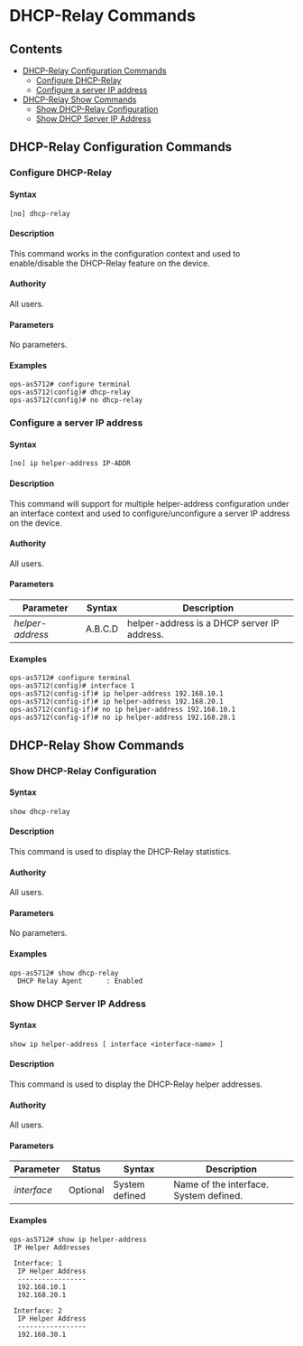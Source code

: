 DHCP-Relay Commands
======
## Contents

- [DHCP-Relay Configuration Commands](#dhcp-relay-configuration-commands)
    - [Configure DHCP-Relay](#configure-dhcp-relay)
    - [Configure a server IP address](#configure-a-server-ip-address)
- [DHCP-Relay Show Commands](#dhcp-relay-show-commands)
    - [Show DHCP-Relay Configuration](#show-dhcp-relay-configuration)
    - [Show DHCP Server IP Address](#show-dhcp-server-ip-address)

## DHCP-Relay Configuration Commands
### Configure DHCP-Relay
#### Syntax
`[no] dhcp-relay`
#### Description
This command works in the configuration context and used to enable/disable the DHCP-Relay feature on the device.
#### Authority
All users.
#### Parameters
No parameters.
#### Examples
```
ops-as5712# configure terminal
ops-as5712(config)# dhcp-relay
ops-as5712(config)# no dhcp-relay
```
### Configure a server IP address
#### Syntax
`[no] ip helper-address IP-ADDR`
#### Description
This command will support for multiple helper-address configuration under an interface context and used to configure/unconfigure a server IP address on the device.
#### Authority
All users.
#### Parameters
| Parameter | Syntax | Description |
|-----------|--------|---------------------------------------|
| *helper-address* | A.B.C.D | helper-address is a DHCP server IP address.|
#### Examples
```
ops-as5712# configure terminal
ops-as5712(config)# interface 1
ops-as5712(config-if)# ip helper-address 192.168.10.1
ops-as5712(config-if)# ip helper-address 192.168.20.1
ops-as5712(config-if)# no ip helper-address 192.168.10.1
ops-as5712(config-if)# no ip helper-address 192.168.20.1
```
## DHCP-Relay Show Commands

### Show DHCP-Relay Configuration
#### Syntax
`show dhcp-relay`
#### Description
This command is used to display the DHCP-Relay statistics.
#### Authority
All users.
#### Parameters
No parameters.
#### Examples
```
ops-as5712# show dhcp-relay
  DHCP Relay Agent      : Enabled
```
### Show DHCP Server IP Address
#### Syntax
`show ip helper-address [ interface <interface-name> ]`
#### Description
This command is used to display the DHCP-Relay helper addresses.
#### Authority
All users.

#### Parameters
| Parameter | Status | Syntax | Description |
|-----------|--------|--------|-------------|
| *interface* | Optional | System defined | Name of the interface. System defined.|
#### Examples
```
ops-as5712# show ip helper-address
 IP Helper Addresses

 Interface: 1
  IP Helper Address
  -----------------
  192.168.10.1
  192.168.20.1

 Interface: 2
  IP Helper Address
  -----------------
  192.168.30.1

```
